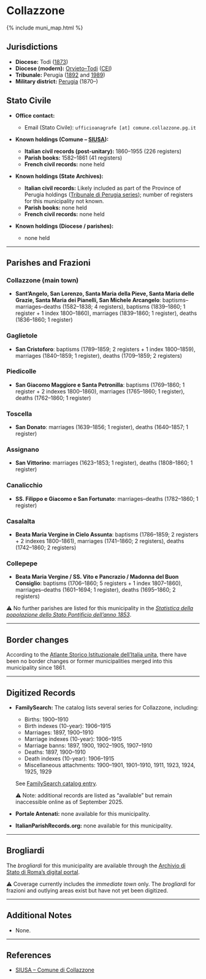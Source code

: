 # Collazzone

{% include muni_map.html %}

## Jurisdictions

* **Diocese:** Todi ([1873](https://www.google.it/books/edition/Il_libro_de_comuni_del_Regno_d_Italia_co/WF9mfeJJcDEC?gbpv=1))
* **Diocese (modern):** [Orvieto–Todi](../dio/orvieto_todi.md) ([CEI](https://www.chiesacattolica.it/annuario-cei/ricerca-parrocchie/))
* **Tribunale:** Perugia ([1892](https://www.google.it/books/edition/Bollettino_ufficiale_del_Ministero_di_gr/kRXd4t5fK-0C?hl=en&gbpv=1&pg=PA457&printsec=frontcover) and [1989](https://www.google.it/books/edition/Gazzetta_ufficiale_della_Repubblica_ital/-Z6nogg-qMQC?hl=en&gbpv=1&pg=RA8-PA38&printsec=frontcover))
* **Military district:** [Perugia](../mil/perugia.md) (1870–)

## Stato Civile

* **Office contact:**

  * Email (Stato Civile): `ufficioanagrafe [at] comune.collazzone.pg.it`

* **Known holdings (Comune – [SIUSA](https://siusa-archivi.cultura.gov.it/cgi-bin/siusa/pagina.pl?TipoPag=comparc&Chiave=314251)):**

  * **Italian civil records (post-unitary):** 1860–1955 (226 registers)
  * **Parish books:** 1582–1861 (41 registers)
  * **French civil records:** none held

* **Known holdings (State Archives):**

  * **Italian civil records:** Likely included as part of the Province of Perugia holdings ([Tribunale di Perugia series](http://dati.san.beniculturali.it/SAN/complarc_IT-AS-PG_san.cat.complArch.96907)); number of registers for this municipality not known.
  * **Parish books:** none held
  * **French civil records:** none held

* **Known holdings (Diocese / parishes):**

  * none held

---

## Parishes and Frazioni

### Collazzone (main town)

* **Sant’Angelo, San Lorenzo, Santa Maria della Pieve, Santa Maria delle Grazie, Santa Maria dei Pianelli, San Michele Arcangelo**: baptisms–marriages–deaths (1582–1838; 4 registers), baptisms (1839–1860; 1 register + 1 index 1800–1860), marriages (1839–1860; 1 register), deaths (1836–1860; 1 register)

### Gaglietole

* **San Cristoforo**: baptisms (1789–1859; 2 registers + 1 index 1800–1859), marriages (1840–1859; 1 register), deaths (1709–1859; 2 registers)

### Piedicolle

* **San Giacomo Maggiore e Santa Petronilla**: baptisms (1769–1860; 1 register + 2 indexes 1800–1860), marriages (1765–1860; 1 register), deaths (1762–1860; 1 register)

### Toscella

* **San Donato**: marriages (1639–1856; 1 register), deaths (1640–1857; 1 register)

### Assignano

* **San Vittorino**: marriages (1623–1853; 1 register), deaths (1808–1860; 1 register)

### Canalicchio

* **SS. Filippo e Giacomo e San Fortunato**: marriages–deaths (1782–1860; 1 register)

### Casalalta

* **Beata Maria Vergine in Cielo Assunta**: baptisms (1786–1859; 2 registers + 2 indexes 1800–1861), marriages (1741–1860; 2 registers), deaths (1742–1860; 2 registers)

### Collepepe

* **Beata Maria Vergine / SS. Vito e Pancrazio / Madonna del Buon Consiglio**: baptisms (1706–1860; 5 registers + 1 index 1807–1860), marriages–deaths (1601–1694; 1 register), deaths (1695–1860; 2 registers)

⚠️ No further parishes are listed for this municipality in the *[Statistica della popolazione dello Stato Pontificio dell’anno 1853](https://www.google.it/books/edition/Statistics_della_popolazione_dello_Stato/v6dCAQAAMAAJ)*.

---

## Border changes

According to the [Atlante Storico Istituzionale dell’Italia unita](http://dati.san.beniculturali.it/asi/local/), there have been no border changes or former municipalities merged into this municipality since 1861.

---

## Digitized Records

* **FamilySearch:** The catalog lists several series for Collazzone, including:

  * Births: 1900–1910
  * Birth indexes (10-year): 1906–1915
  * Marriages: 1897, 1900–1910
  * Marriage indexes (10-year): 1906–1915
  * Marriage banns: 1897, 1900, 1902–1905, 1907–1910
  * Deaths: 1897, 1900–1910
  * Death indexes (10-year): 1906–1915
  * Miscellaneous attachments: 1900–1901, 1901–1910, 1911, 1923, 1924, 1925, 1929

  See [FamilySearch catalog entry](https://www.familysearch.org/search/catalog/834314).

  ⚠️ Note: additional records are listed as “available” but remain inaccessible online as of September 2025.

* **Portale Antenati:** none available for this municipality.

* **ItalianParishRecords.org:** none available for this municipality.

---

## Brogliardi

The *brogliardi* for this municipality are available through the [Archivio di Stato di Roma’s digital portal](https://imagoarchiviodistatoroma.cultura.gov.it/Gregoriano/s_brogliardi.php?Provincia=Perugia&Denominazione=Collazzone).

⚠️ Coverage currently includes the *immediate town* only. The *brogliardi* for frazioni and outlying areas exist but have not yet been digitized.

---

## Additional Notes

* None.

---

## References

* [SIUSA – Comune di Collazzone](https://siusa-archivi.cultura.gov.it/cgi-bin/siusa/pagina.pl?TipoPag=comparc&Chiave=314251)
